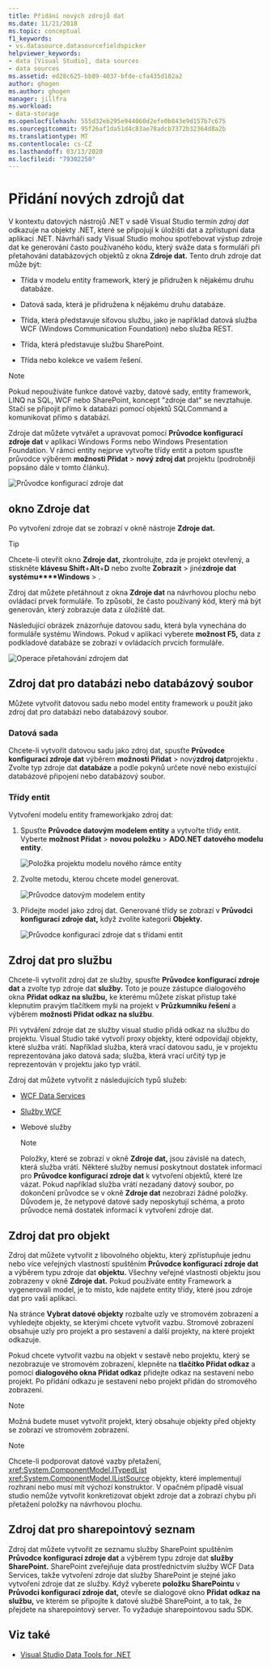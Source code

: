 ```yaml
---
title: Přidání nových zdrojů dat
ms.date: 11/21/2018
ms.topic: conceptual
f1_keywords:
- vs.datasource.datasourcefieldspicker
helpviewer_keywords:
- data [Visual Studio], data sources
- data sources
ms.assetid: ed28c625-bb89-4037-bfde-cfa435d182a2
author: ghogen
ms.author: ghogen
manager: jillfra
ms.workload:
- data-storage
ms.openlocfilehash: 555d32eb295e944060d2efe0b843e9d157b7c675
ms.sourcegitcommit: 95f26af1da51d4c83ae78adcb7372b32364d8a2b
ms.translationtype: MT
ms.contentlocale: cs-CZ
ms.lasthandoff: 03/13/2020
ms.locfileid: "79302250"
---
```

# <a name="add-new-data-sources"></a>Přidání nových zdrojů dat

V kontextu datových nástrojů .NET v sadě Visual Studio termín *zdroj dat* odkazuje na objekty .NET, které se připojují k úložišti dat a zpřístupní data aplikaci .NET. Návrháři sady Visual Studio mohou spotřebovat výstup zdroje dat ke generování často používaného kódu, který sváže data s formuláři při přetahování databázových objektů z okna **Zdroje dat.** Tento druh zdroje dat může být:

- Třída v modelu entity framework, který je přidružen k nějakému druhu databáze.

- Datová sada, která je přidružena k nějakému druhu databáze.

- Třída, která představuje síťovou službu, jako je například datová služba WCF (Windows Communication Foundation) nebo služba REST.

- Třída, která představuje službu SharePoint.

- Třída nebo kolekce ve vašem řešení.

> [!NOTE]
> Pokud nepoužíváte funkce datové vazby, datové sady, entity framework, LINQ na SQL, WCF nebo SharePoint, koncept "zdroje dat" se nevztahuje. Stačí se připojit přímo k databázi pomocí objektů SQLCommand a komunikovat přímo s databází.

Zdroje dat můžete vytvářet a upravovat pomocí **Průvodce konfigurací zdroje dat** v aplikaci Windows Forms nebo Windows Presentation Foundation. V rámci entity nejprve vytvořte třídy entit a potom spusťte průvodce výběrem **možnosti Přidat** > **nový zdroj dat** projektu (podrobněji popsáno dále v tomto článku).

![Průvodce konfigurací zdroje dat](../data-tools/media/data-source-configuration-wizard.png)

## <a name="data-sources-window"></a>okno Zdroje dat

Po vytvoření zdroje dat se zobrazí v okně nástroje **Zdroje dat.**

> [!TIP]
> Chcete-li otevřít okno **Zdroje dat,** zkontrolujte, zda je projekt otevřený, a stiskněte **klávesu Shift**+**Alt**+**D** nebo zvolte **Zobrazit** > jiné**zdroje dat systému****Windows** > .

Zdroj dat můžete přetáhnout z okna **Zdroje dat** na návrhovou plochu nebo ovládací prvek formuláře. To způsobí, že často používaný kód, který má být generován, který zobrazuje data z úložiště dat.

Následující obrázek znázorňuje datovou sadu, která byla vynechána do formuláře systému Windows. Pokud v aplikaci vyberete **možnost F5,** data z podkladové databáze se zobrazí v ovládacích prvcích formuláře.

![Operace přetahování zdrojem dat](../data-tools/media/raddata-data-source-drag-operation.png)

## <a name="data-source-for-a-database-or-a-database-file"></a>Zdroj dat pro databázi nebo databázový soubor

Můžete vytvořit datovou sadu nebo model entity framework u použít jako zdroj dat pro databázi nebo databázový soubor.

### <a name="dataset"></a>Datová sada

Chcete-li vytvořit datovou sadu jako zdroj dat, spusťte **Průvodce konfigurací zdroje dat** výběrem **možnosti Přidat** > nový**zdroj dat**projektu . Zvolte typ zdroje dat **databáze** a podle pokynů určete nové nebo existující databázové připojení nebo databázový soubor.

### <a name="entity-classes"></a>Třídy entit

Vytvoření modelu entity frameworkjako zdroj dat:

1. Spusťte **Průvodce datovým modelem entity** a vytvořte třídy entit. Vyberte **možnost Přidat** > **novou položku** > **ADO.NET datového modelu entity**.

   ![Položka projektu modelu nového rámce entity](../data-tools/media/raddata-new-entity-framework-model-project-item.png)

1. Zvolte metodu, kterou chcete model generovat.

   ![Průvodce datovým modelem entity](../data-tools/media/raddata-entity-data-model-wizard.png)

1. Přidejte model jako zdroj dat. Generované třídy se zobrazí v **Průvodci konfigurací zdroje dat,** když zvolíte kategorii **Objekty.**

   ![Průvodce konfigurací zdroje dat s třídami entit](../data-tools/media/raddata-data-source-configuration-wizard-with-entity-classes.png)

## <a name="data-source-for-a-service"></a>Zdroj dat pro službu

Chcete-li vytvořit zdroj dat ze služby, spusťte **Průvodce konfigurací zdroje dat** a zvolte typ zdroje dat **služby.** Toto je pouze zástupce dialogového okna **Přidat odkaz na službu,** ke kterému můžete získat přístup také klepnutím pravým tlačítkem myši na projekt v **Průzkumníku řešení** a výběrem **možnosti Přidat odkaz na službu**.

Při vytváření zdroje dat ze služby visual studio přidá odkaz na službu do projektu. Visual Studio také vytvoří proxy objekty, které odpovídají objekty, které služba vrátí. Například služba, která vrací datovou sadu, je v projektu reprezentována jako datová sada; služba, která vrací určitý typ je reprezentován v projektu jako typ vrátil.

Zdroj dat můžete vytvořit z následujících typů služeb:

- [WCF Data Services](/dotnet/framework/data/wcf/wcf-data-services-overview)

- [Služby WCF](../data-tools/windows-communication-foundation-services-and-wcf-data-services-in-visual-studio.md)

- Webové služby

    > [!NOTE]
    > Položky, které se zobrazí v okně **Zdroje dat,** jsou závislé na datech, která služba vrátí. Některé služby nemusí poskytnout dostatek informací pro **Průvodce konfigurací zdroje dat** k vytvoření objektů, které lze vázat. Pokud například služba vrátí nezadaný datový soubor, po dokončení průvodce se v okně **Zdroje dat** nezobrazí žádné položky. Důvodem je, že netypové datové sady neposkytují schéma, a proto průvodce nemá dostatek informací k vytvoření zdroje dat.

## <a name="data-source-for-an-object"></a>Zdroj dat pro objekt

Zdroj dat můžete vytvořit z libovolného objektu, který zpřístupňuje jednu nebo více veřejných vlastností spuštěním **Průvodce konfigurací zdroje dat** a výběrem typu zdroje dat **objektu.** Všechny veřejné vlastnosti objektu jsou zobrazeny v okně **Zdroje dat.** Pokud používáte entity Framework a vygenerovali model, je to místo, kde najdete entity třídy, které jsou zdroje dat pro vaši aplikaci.

Na stránce **Vybrat datové objekty** rozbalte uzly ve stromovém zobrazení a vyhledejte objekty, se kterými chcete vytvořit vazbu. Stromové zobrazení obsahuje uzly pro projekt a pro sestavení a další projekty, na které projekt odkazuje.

Pokud chcete vytvořit vazbu na objekt v sestavě nebo projektu, který se nezobrazuje ve stromovém zobrazení, klepněte na **tlačítko Přidat odkaz** a pomocí **dialogového okna Přidat odkaz** přidejte odkaz na sestavení nebo projekt. Po přidání odkazu je sestavení nebo projekt přidán do stromového zobrazení.

> [!NOTE]
> Možná budete muset vytvořit projekt, který obsahuje objekty před objekty se zobrazí ve stromovém zobrazení.

> [!NOTE]
> Chcete-li podporovat datové vazby přetažení, <xref:System.ComponentModel.ITypedList> <xref:System.ComponentModel.IListSource> objekty, které implementují rozhraní nebo musí mít výchozí konstruktor. V opačném případě visual studio nemůže vytvořit konkretizovat objekt zdroje dat a zobrazí chybu při přetažení položky na návrhovou plochu.

## <a name="data-source-for-a-sharepoint-list"></a>Zdroj dat pro sharepointový seznam

Zdroj dat můžete vytvořit ze seznamu služby SharePoint spuštěním **Průvodce konfigurací zdroje dat** a výběrem typu zdroje dat **služby SharePoint.** SharePoint zveřejňuje data prostřednictvím služby WCF Data Services, takže vytvoření zdroje dat služby SharePoint je stejné jako vytvoření zdroje dat ze služby. Když vyberete **položku SharePointu** v **Průvodci konfigurací zdroje dat,** otevře se dialogové okno **Přidat odkaz na službu,** ve kterém se připojíte k datové službě SharePoint, a to tak, že přejdete na sharepointový server. To vyžaduje sharepointovou sadu SDK.

## <a name="see-also"></a>Viz také

- [Visual Studio Data Tools for .NET](../data-tools/visual-studio-data-tools-for-dotnet.md)
